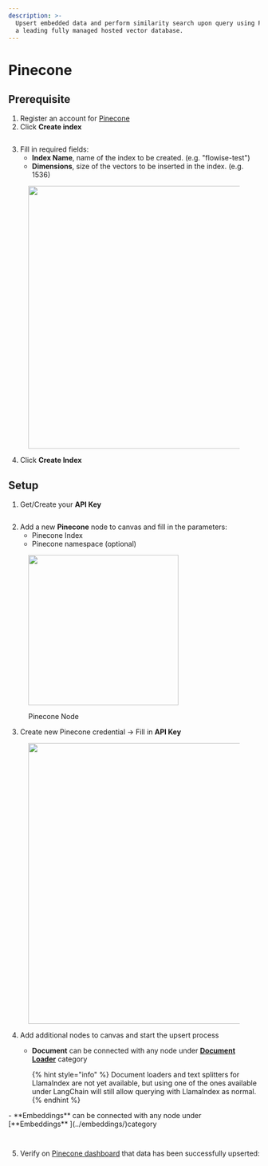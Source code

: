 ```yaml
---
description: >-
  Upsert embedded data and perform similarity search upon query using Pinecone,
  a leading fully managed hosted vector database.
---
```


# Pinecone

## Prerequisite

1. Register an account for [Pinecone](https://app.pinecone.io/)
2. Click **Create index**

<figure><img src="../..//assets/pinecone_1.png" alt=""><figcaption></figcaption></figure>

3. Fill in required fields:
   * **Index Name**, name of the index to be created. (e.g. "flowise-test")
   * **Dimensions**, size of the vectors to be inserted in the index. (e.g. 1536)

<figure><img src="../..//assets/pinecone_2.png" alt="" width="527"><figcaption></figcaption></figure>

4. Click **Create Index**

## Setup

1. Get/Create your **API Key**

<figure><img src="../..//assets/pinecone_3.png" alt=""><figcaption></figcaption></figure>

2. Add a new **Pinecone** node to canvas and fill in the parameters:
   * Pinecone Index
   * Pinecone namespace (optional)

<figure><img src="../..//assets/pinecone_llamaindex.png" alt="" width="301"><figcaption><p>Pinecone Node</p></figcaption></figure>

3. Create new Pinecone credential -> Fill in **API Key**

<figure><img src="../..//assets/pinecone_5.png" alt="" width="563"><figcaption></figcaption></figure>

4. Add additional nodes to canvas and start the upsert process
   *   **Document** can be connected with any node under [**Document Loader**](../../langchain/document-loaders/) category

       {% hint style="info" %}
       Document loaders and text splitters for LlamaIndex are not yet available, but using one of the ones available under LangChain will still allow querying with LlamaIndex as normal.
       {% endhint %}

\- \*\*Embeddings\*\* can be connected with any node under \[\*\*Embeddings\*\* ]\(../embeddings/)category

<figure><img src="../..//assets/pinecone_llama_chatflow.png" alt=""><figcaption></figcaption></figure>

<figure><img src="../..//assets/pinecone_llama_upsert.png" alt=""><figcaption></figcaption></figure>

5. Verify on [Pinecone dashboard](https://app.pinecone.io) that data has been successfully upserted:

<figure><img src="../..//assets/pinecone_8.png" alt=""><figcaption></figcaption></figure>

